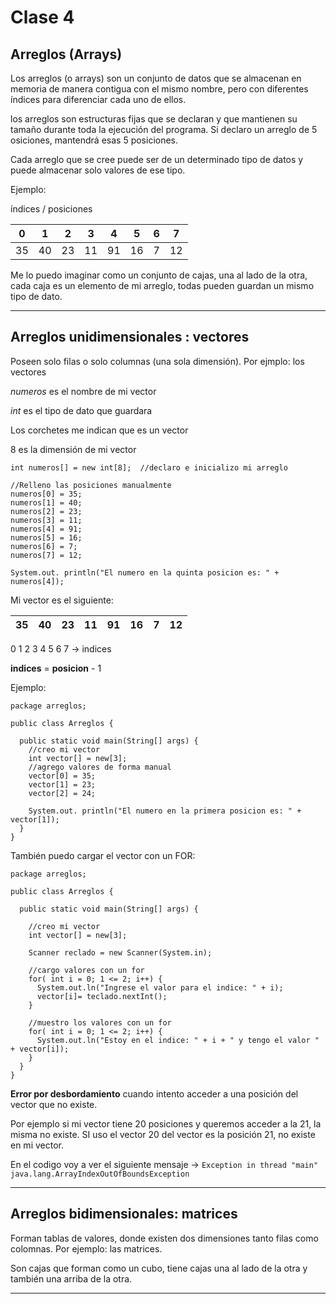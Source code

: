 # Clase 4

## Arreglos (Arrays)

Los arreglos (o arrays) son un conjunto de datos que se almacenan en memoria de manera contigua con el mismo nombre, pero con diferentes índices para diferenciar cada uno de ellos.

los arreglos son estructuras fijas que se declaran y que mantienen su tamaño durante toda la ejecución del programa. Si declaro un arreglo de 5 osiciones, mantendrá esas 5 posiciones.

Cada arreglo que se cree puede ser de un determinado tipo de datos y puede almacenar solo valores de ese tipo.

Ejemplo:

índices / posiciones

| 0 | 1 | 2 | 3 | 4 | 5 | 6 | 7 | 
| - | - | - | - | - | - | - | - |
| 35 | 40 | 23 | 11 | 91 | 16 | 7 | 12 |

Me lo puedo imaginar como un conjunto de cajas, una al lado de la otra, cada caja es un elemento de mi arreglo, todas pueden guardan un mismo tipo de dato.


---

## Arreglos unidimensionales : vectores

Poseen solo filas o solo columnas (una sola dimensión). Por ejmplo: los vectores

*numeros* es el nombre de mi vector

*int* es el tipo de dato que guardara

Los corchetes me indican que es un vector

8 es la dimensión de mi vector

```
int numeros[] = new int[8];  //declaro e inicializo mi arreglo

//Relleno las posiciones manualmente
numeros[0] = 35;
numeros[1] = 40;
numeros[2] = 23;
numeros[3] = 11;
numeros[4] = 91;
numeros[5] = 16;
numeros[6] = 7;
numeros[7] = 12;

System.out. println("El numero en la quinta posicion es: " + numeros[4]);
```

Mi vector es el siguiente:

| 35 | 40 | 23 | 11 | 91 | 16 | 7 | 12 |
| -- | -- | -- | -- | -- | -- | - | -- |

0 1 2 3 4 5 6 7 -> indices


**indices** = **posicion** - 1


Ejemplo:

```
package arreglos;

public class Arreglos {

  public static void main(String[] args) {
    //creo mi vector
    int vector[] = new[3];
    //agrego valores de forma manual
    vector[0] = 35;
    vector[1] = 23;
    vector[2] = 24;
    
    System.out. println("El numero en la primera posicion es: " + vector[1]);
  }
}
```

También puedo cargar el vector con un FOR:


```
package arreglos;

public class Arreglos {

  public static void main(String[] args) {
  
    //creo mi vector
    int vector[] = new[3];
    
    Scanner reclado = new Scanner(System.in);
    
    //cargo valores con un for
    for( int i = 0; 1 <= 2; i++) {
      System.out.ln("Ingrese el valor para el indice: " + i);
      vector[i]= teclado.nextInt();
    }
    
    //muestro los valores con un for
    for( int i = 0; 1 <= 2; i++) {
      System.out.ln("Estoy en el indice: " + i + " y tengo el valor " + vector[i]);
    }
  }
}
```

**Error por desbordamiento** cuando intento acceder a una posición del vector que no existe.

Por ejemplo si mi vector tiene 20 posiciones y queremos acceder a la 21, la misma no existe. SI uso el vector 20 del vector es la posición 21, no existe en mi vector.

En el codigo voy a ver el siguiente mensaje -> ```Exception in thread "main" java.lang.ArrayIndexOutOfBoundsException```

---

## Arreglos bidimensionales: matrices

Forman tablas de valores, donde existen dos dimensiones tanto filas como colomnas. Por ejemplo: las matrices.

Son cajas que forman como un cubo, tiene cajas una al lado de la otra y también una arriba de la otra.

---
